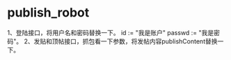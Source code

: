 # publish_robot
1、登陆接口，将用户名和密码替换一下。 id := "我是账户"   passwd := "我是密码"。
2、发贴和顶帖接口，抓包看一下参数，将发帖内容publishContent替换一下。

